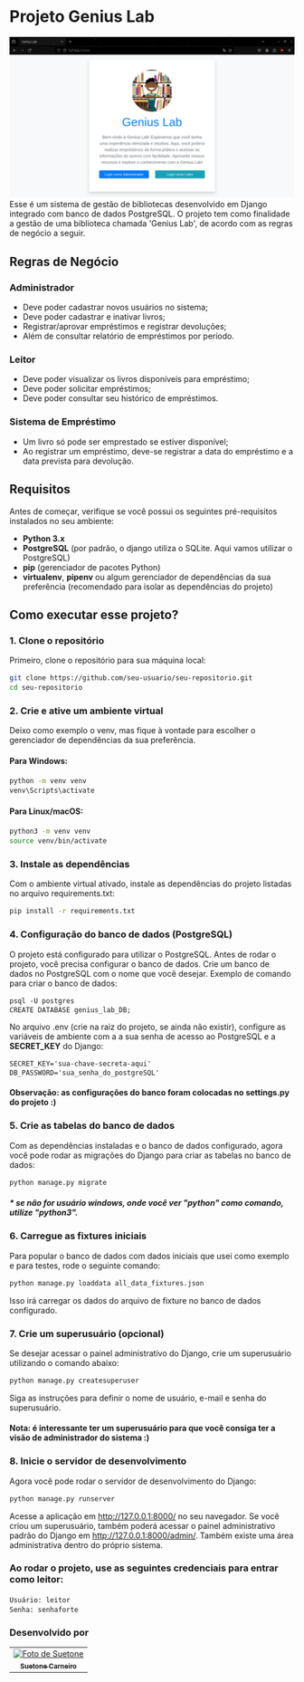 # Projeto Genius Lab

![Tela inicial da biblioteca](./print_genius_lab.png)
Esse é um sistema de gestão de bibliotecas desenvolvido em Django integrado com banco de dados PostgreSQL. O projeto tem como finalidade a gestão de uma biblioteca chamada 'Genius Lab', de acordo com as regras de negócio a seguir.

## Regras de Negócio

### Administrador
- Deve poder cadastrar novos usuários no sistema;
- Deve poder cadastrar e inativar livros;
- Registrar/aprovar empréstimos e registrar devoluções;
- Além de consultar relatório de empréstimos por período.

### Leitor
- Deve poder visualizar os livros disponíveis para empréstimo;
- Deve poder solicitar empréstimos;
- Deve poder consultar seu histórico de empréstimos.

### Sistema de Empréstimo
- Um livro só pode ser emprestado se estiver disponível;
- Ao registrar um empréstimo, deve-se registrar a data do empréstimo e a data prevista para devolução.



## Requisitos

Antes de começar, verifique se você possui os seguintes pré-requisitos instalados no seu ambiente:

- **Python 3.x**
- **PostgreSQL** (por padrão, o django utiliza o SQLite. Aqui vamos utilizar o PostgreSQL)
- **pip** (gerenciador de pacotes Python)
- **virtualenv**, **pipenv** ou algum gerenciador de dependências da sua preferência (recomendado para isolar as dependências do projeto)

## Como executar esse projeto?

### 1. Clone o repositório

Primeiro, clone o repositório para sua máquina local:

```bash
git clone https://github.com/seu-usuario/seu-repositorio.git
cd seu-repositorio
```

### 2. Crie e ative um ambiente virtual

Deixo como exemplo o venv, mas fique à vontade para escolher o gerenciador de dependências da sua preferência.
#### Para Windows:
```bash
python -m venv venv
venv\Scripts\activate
```
#### Para Linux/macOS:
```bash
python3 -m venv venv
source venv/bin/activate
```
### 3. Instale as dependências

Com o ambiente virtual ativado, instale as dependências do projeto listadas no arquivo requirements.txt:
```bash
pip install -r requirements.txt
```
### 4. Configuração do banco de dados (PostgreSQL)

O projeto está configurado para utilizar o PostgreSQL. Antes de rodar o projeto, você precisa configurar o banco de dados. Crie um banco de dados no PostgreSQL com o nome que você desejar.
Exemplo de comando para criar o banco de dados:
```
psql -U postgres
CREATE DATABASE genius_lab_DB;
```
No arquivo .env (crie na raiz do projeto, se ainda não existir), configure as variáveis de ambiente com a a sua senha de acesso ao PostgreSQL e a **SECRET_KEY** do Django:

```
SECRET_KEY='sua-chave-secreta-aqui'
DB_PASSWORD='sua_senha_do_postgreSQL'
```
#### Observação: as configurações do banco foram colocadas no settings.py do projeto :)
### 5. Crie as tabelas do banco de dados

Com as dependências instaladas e o banco de dados configurado, agora você pode rodar as migrações do Django para criar as tabelas no banco de dados:
```bash
python manage.py migrate
```
##### * se não for usuário windows, onde você ver "python" como comando, utilize "python3".
### 6. Carregue as fixtures iniciais

Para popular o banco de dados com dados iniciais que usei como exemplo e para testes, rode o seguinte comando:
```bash
python manage.py loaddata all_data_fixtures.json
```
Isso irá carregar os dados do arquivo de fixture no banco de dados configurado.

### 7. Crie um superusuário (opcional)

Se desejar acessar o painel administrativo do Django, crie um superusuário utilizando o comando abaixo:
```bash
python manage.py createsuperuser
```
Siga as instruções para definir o nome de usuário, e-mail e senha do superusuário. 
#### Nota: é interessante ter um superusuário para que você consiga ter a visão de administrador do sistema :)
### 8. Inicie o servidor de desenvolvimento

Agora você pode rodar o servidor de desenvolvimento do Django:
```bash
python manage.py runserver
```
Acesse a aplicação em http://127.0.0.1:8000/ no seu navegador. Se você criou um superusuário, também poderá acessar o painel administrativo padrão do Django em http://127.0.0.1:8000/admin/. Também existe uma área administrativa dentro do próprio sistema.

### Ao rodar o projeto, use as seguintes credenciais para entrar como leitor:

`Usuário: leitor`<br>
`Senha: senhaforte`

### Desenvolvido por
<table>
<td align="center">
      <a href="https://github.com/suetonecarneiro" title="gitHub">
        <img src="https://avatars.githubusercontent.com/u/148480989?v=4" width="100px;" alt="Foto de Suetone"/><br>
        <sub>
          <b>Suetone Carneiro</b>
        </sub>
      </a>
    </td>
</table>